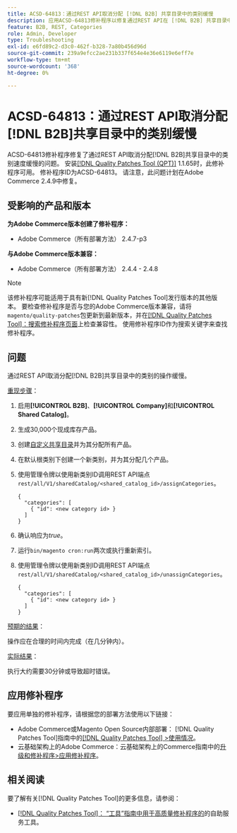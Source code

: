 ```yaml
---
title: ACSD-64813：通过REST API取消分配 [!DNL B2B] 共享目录中的类别缓慢
description: 应用ACSD-64813修补程序以修复通过REST API在 [!DNL B2B] 共享目录中取消分配类别速度缓慢的Adobe Commerce问题。
feature: B2B, REST, Categories
role: Admin, Developer
type: Troubleshooting
exl-id: e6fd89c2-d3c0-462f-b328-7a80b456d96d
source-git-commit: 239a9efcc2ae231b337f654e4e36e6119e6eff7e
workflow-type: tm+mt
source-wordcount: '368'
ht-degree: 0%

---
```


# ACSD-64813：通过REST API取消分配[!DNL B2B]共享目录中的类别缓慢

ACSD-64813修补程序修复了通过REST API取消分配[!DNL B2B]共享目录中的类别速度缓慢的问题。 安装[[!DNL Quality Patches Tool (QPT)]](/help/tools/quality-patches-tool/quality-patches-tool-to-self-serve-quality-patches.md) 1.1.65时，此修补程序可用。 修补程序ID为ACSD-64813。 请注意，此问题计划在Adobe Commerce 2.4.9中修复。

## 受影响的产品和版本

**为Adobe Commerce版本创建了修补程序：**

* Adobe Commerce（所有部署方法） 2.4.7-p3

**与Adobe Commerce版本兼容：**

* Adobe Commerce（所有部署方法） 2.4.4 - 2.4.8

>[!NOTE]
>
>该修补程序可能适用于具有新[!DNL Quality Patches Tool]发行版本的其他版本。 要检查修补程序是否与您的Adobe Commerce版本兼容，请将`magento/quality-patches`包更新到最新版本，并在[[!DNL Quality Patches Tool]：搜索修补程序页面](https://experienceleague.adobe.com/tools/commerce-quality-patches/index.html?lang=zh-Hans)上检查兼容性。 使用修补程序ID作为搜索关键字来查找修补程序。

## 问题

通过REST API取消分配[!DNL B2B]共享目录中的类别的操作缓慢。

<u>重现步骤</u>：

1. 启用&#x200B;**[!UICONTROL B2B]**、**[!UICONTROL Company]**&#x200B;和&#x200B;**[!UICONTROL Shared Catalog]**。
1. 生成30,000个现成库存产品。
1. 创建[自定义共享目录](https://experienceleague.adobe.com/zh-hans/docs/commerce-admin/b2b/shared-catalogs/catalog-shared#actions-controls)并为其分配所有产品。
1. 在默认根类别下创建一个新类别，并为其分配几个产品。
1. 使用管理令牌以使用新类别ID调用REST API端点`rest/all/V1/sharedCatalog/<shared_catalog_id>/assignCategories`。

   ```
   {
     "categories": [
       { "id": <new category id> }
     ]
   }
   ```

1. 确认响应为&#x200B;*true*。
1. 运行`bin/magento cron:run`两次或执行重新索引。
1. 使用管理令牌以使用新类别ID调用REST API端点`rest/all/V1/sharedCatalog/<shared_catalog_id>/unassignCategories`。

   ```
   {
     "categories": [
       { "id": <new category id> }
     ]
   }
   ```

<u>预期的结果</u>：

操作应在合理的时间内完成（在几分钟内）。

<u>实际结果</u>：

执行大约需要30分钟或导致超时错误。

## 应用修补程序

要应用单独的修补程序，请根据您的部署方法使用以下链接：

* Adobe Commerce或Magento Open Source内部部署： [!DNL Quality Patches Tool]指南中的[[!DNL Quality Patches Tool] >使用情况](/help/tools/quality-patches-tool/usage.md)。
* 云基础架构上的Adobe Commerce：云基础架构上的Commerce指南中的[升级和修补程序>应用修补程序](https://experienceleague.adobe.com/docs/commerce-cloud-service/user-guide/develop/upgrade/apply-patches.html?lang=zh-Hans)。

## 相关阅读

要了解有关[!DNL Quality Patches Tool]的更多信息，请参阅：

* [[!DNL Quality Patches Tool]： “工具”指南中用于高质量修补程序的](/help/tools/quality-patches-tool/quality-patches-tool-to-self-serve-quality-patches.md)的自助服务工具。
